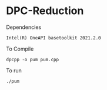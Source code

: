 # DPC-Reduction
Dependencies

    Intel(R) OneAPI basetoolkit 2021.2.0
  
To Compile

    dpcpp -o pum pum.cpp
  
To run

    ./pum
  
  
